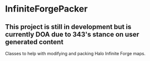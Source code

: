 # InfiniteForgePacker

## This project is still in development but is currently DOA due to 343's stance on user generated content

 Classes to help with modifying and packing Halo Infinite Forge maps.
